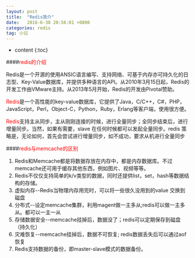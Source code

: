 ```yaml
---
layout: post
title:  "Redis简介"
date:   2016-6-30 20:56:01 +0800
categories: redis
tag: 小记
---
```


* content
{:toc}

####<font color="red">redis的介绍</font>

Redis是一个开源的使用ANSIC语言编写、支持网络、可基于内存亦可持久化的日志型、Key-Value数据库，并提供多种语言的API。从2010年3月15日起，Redis的开发工作由VMware主持。从2013年5月开始，Redis的开发由Pivotal赞助。

<font color="red">Redis</font>是一个高性能的key-value数据库，它提供了Java，C/C++，C#，PHP，JavaScript，Perl，Object-C，Python，Ruby，Erlang等客户端，使用很方便。

<font color="red">Redis</font>支持主从同步，主从刚刚连接的时候，进行全量同步；全同步结束后，进行增量同步。当然，如果有需要，slave 在任何时候都可以发起全量同步。redis 策略是，无论如何，首先会尝试进行增量同步，如不成功，要求从机进行全量同步

####<font color="red">redis与memcache的区别</font>

1. Redis和Memcache都是将数据存放在内存中，都是内存数据库。不过memcache还可用于缓存其他东西，例如图片、视频等等。
2. Redis不仅仅支持简单的k/v类型的数据，同时还提供list，set，hash等数据结构的存储。
3. 虚拟内存--Redis当物理内存用完时，可以将一些很久没用到的value 交换到磁盘
4. 分布式--设定memcache集群，利用magent做一主多从;redis可以做一主多从。都可以一主一从
5. 存储数据安全--memcache挂掉后，数据没了；redis可以定期保存到磁盘（持久化）
6. 灾难恢复--memcache挂掉后，数据不可恢复; redis数据丢失后可以通过aof恢复
7. Redis支持数据的备份，即master-slave模式的数据备份。
